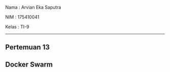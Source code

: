 Nama	: Arvian Eka Saputra

NIM		: 175410041

Kelas	: TI-9

________________________________________

## Pertemuan 13

## Docker Swarm
